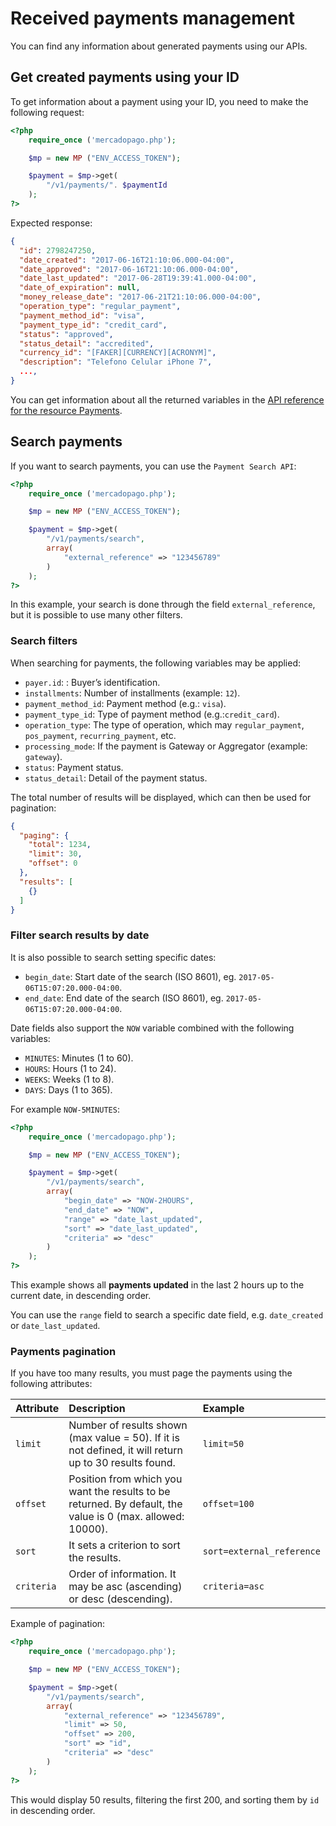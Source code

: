 # Received payments management

You can find any information about generated payments using our APIs.

## Get created payments using your ID

To get information about a payment using your ID, you need to make the following request:

```php
<?php
	require_once ('mercadopago.php');

	$mp = new MP ("ENV_ACCESS_TOKEN");

	$payment = $mp->get(
		"/v1/payments/". $paymentId
	);
?>
```

Expected response:

```json
{
  "id": 2798247250,
  "date_created": "2017-06-16T21:10:06.000-04:00",
  "date_approved": "2017-06-16T21:10:06.000-04:00",
  "date_last_updated": "2017-06-28T19:39:41.000-04:00",
  "date_of_expiration": null,
  "money_release_date": "2017-06-21T21:10:06.000-04:00",
  "operation_type": "regular_payment",
  "payment_method_id": "visa",
  "payment_type_id": "credit_card",
  "status": "approved",
  "status_detail": "accredited",
  "currency_id": "[FAKER][CURRENCY][ACRONYM]",
  "description": "Telefono Celular iPhone 7",
  ...,
}
```

You can get information about all the returned variables in the [API reference for the resource Payments](DEVSITE_PATH/reference/payments/).

## Search payments

If you want to search payments, you can use the `Payment Search API`:

```php
<?php
	require_once ('mercadopago.php');

	$mp = new MP ("ENV_ACCESS_TOKEN");

	$payment = $mp->get(
		"/v1/payments/search",
		array(
			"external_reference" => "123456789"
		)
	);
?>
```

In this example, your search is done through the field `external_reference`, but it is possible to use many other filters.

### Search filters

When searching for payments, the following variables may be applied:

* `payer.id`: : Buyer’s identification.
* `installments`: Number of installments (example: `12`).
* `payment_method_id`: Payment method (e.g.: `visa`).
* `payment_type_id`: Type of payment method (e.g.:`credit_card`).
* `operation_type`: The type of operation, which may  `regular_payment`, `pos_payment`, `recurring_payment`, etc.
* `processing_mode`: If the payment is Gateway or Aggregator (example: `gateway`).
* `status`: Payment status.
* `status_detail`: Detail of the payment status.

The total number of results will be displayed, which can then be used for pagination:

```json
{
  "paging": {
    "total": 1234,
    "limit": 30,
    "offset": 0
  },
  "results": [
    {}
  ]
}
```

### Filter search results by date

It is also possible to search setting specific dates:

* `begin_date`: Start date of the search (ISO 8601), eg. `2017-05-06T15:07:20.000-04:00`.
* `end_date`: End date of the search (ISO 8601), eg. `2017-05-06T15:07:20.000-04:00`.

Date fields also support the `NOW` variable combined with the following variables:

* `MINUTES`: Minutes  (1 to 60).
* `HOURS`: Hours  (1 to 24).
* `WEEKS`: Weeks (1 to 8).
* `DAYS`: Days (1 to 365).

For example `NOW-5MINUTES`:

```php
<?php
	require_once ('mercadopago.php');

	$mp = new MP ("ENV_ACCESS_TOKEN");

	$payment = $mp->get(
		"/v1/payments/search",
		array(
			"begin_date" => "NOW-2HOURS",
			"end_date" => "NOW",
			"range" => "date_last_updated",
			"sort" => "date_last_updated",
			"criteria" => "desc"
		)
	);
?>
```

This example shows all **payments updated** in the last 2 hours up to the current date, in descending order.

You can use the `range` field to search a specific date field, e.g. `date_created` or `date_last_updated`.

### Payments pagination

If you have too many results, you must page the payments using the following attributes:

| Attribute            |           Description                                                                                        |         Example           |
| :------------------- | :----------------------------------------------------------------------------------------------------------- | :------------------------ |
| `limit`              | Number of results shown (max value = 50). If it is not defined, it will return up to 30 results found.       | `limit=50`                |
| `offset`             | Position from which you want the results to be returned. By default, the value is 0 (max. allowed: 10000).   | `offset=100`              |
| `sort`               | It sets a criterion to sort the results.                                                                     | `sort=external_reference` |
| `criteria`           | Order of information. It may be asc (ascending) or desc (descending).                                        | `criteria=asc`            |

Example of pagination:

```php
<?php
	require_once ('mercadopago.php');

	$mp = new MP ("ENV_ACCESS_TOKEN");

	$payment = $mp->get(
		"/v1/payments/search",
		array(
			"external_reference" => "123456789",
			"limit" => 50,
			"offset" => 200,
			"sort" => "id",
			"criteria" => "desc"
		)
	);
?>
```

This would display 50 results, filtering the first 200, and sorting them by `id` in descending order.
